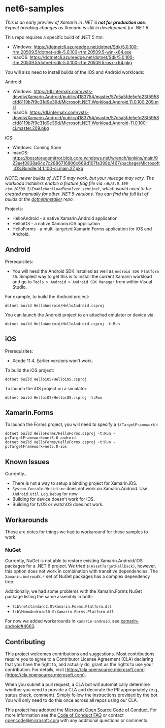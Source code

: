 # net6-samples

_This is an *early* preview of Xamarin in .NET 6 **not for production use**. Expect breaking changes as Xamarin is still in development for .NET 6._

This repo requires a specific build of .NET 5 rtm:

* Windows: https://dotnetcli.azureedge.net/dotnet/Sdk/5.0.100-rtm.20509.5/dotnet-sdk-5.0.100-rtm.20509.5-win-x64.exe
* macOS: https://dotnetcli.azureedge.net/dotnet/Sdk/5.0.100-rtm.20509.5/dotnet-sdk-5.0.100-rtm.20509.5-osx-x64.pkg

You will also need to install builds of the iOS and Android workloads:

Android:
* Windows: https://dl.internalx.com/vsts-devdiv/Xamarin.Android/public/4183754/master/57c5a5fde5efd23f5958cfd8119b7f9c31d9e39d/Microsoft.NET.Workload.Android.11.0.100.209.msi
* macOS: https://dl.internalx.com/vsts-devdiv/Xamarin.Android/public/4183754/master/57c5a5fde5efd23f5958cfd8119b7f9c31d9e39d/Microsoft.NET.Workload.Android-11.0.100-ci.master.209.pkg

iOS:
* Windows: Coming Soon
* macOS: https://bosstoragemirror.blob.core.windows.net/wrench/jenkins/main/923aef0838a64d7c2886716806c669d107fa399b/467/package/Microsoft.iOS.Bundle.14.1.100-ci.main.27.pkg

_NOTE: newer builds of .NET 5 *may* work, but your mileage may vary.
The workload installers enable a feature flag file via
`sdk/5.0.100-rtm.20509.5/EnableWorkloadResolver.sentinel`, which would
need to be created manually for other .NET 5 versions. You can find
the full list of builds at the [dotnet/installer][dotnet/installer]
repo._

Projects:

* HelloAndroid - a native Xamarin.Android application
* HelloiOS - a native Xamarin.iOS application
* HelloForms - a multi-targeted Xamarin.Forms application for iOS and Android.

[dotnet/installer]: https://github.com/dotnet/installer#installers-and-binaries

## Android

Prerequisites:

* You will need the Android SDK installed as well as `Android SDK Platform 30`. Simplest way to get this is to install the current Xamarin workload and go to `Tools > Android > Android SDK Manager` from within Visual Studio.

For example, to build the Android project:

    dotnet build HelloAndroid/HelloAndroid.csproj

You can launch the Android project to an attached emulator or device via:

    dotnet build HelloAndroid/HelloAndroid.csproj -t:Run

## iOS

Prerequisites:

* Xcode 11.4. Earlier versions won't work.

To build the iOS project:

    dotnet build HelloiOS/HelloiOS.csproj

To launch the iOS project on a simulator:

    dotnet build HelloiOS/HelloiOS.csproj -t:Run

## Xamarin.Forms

To launch the Forms project, you will need to specify a `$(TargetFramework)`:

    dotnet build HelloForms/HelloForms.csproj -t:Run -p:TargetFramework=net5.0-android
    dotnet build HelloForms/HelloForms.csproj -t:Run -p:TargetFramework=net5.0-ios

## Known Issues

Currently...

* There is not a way to setup a binding project for Xamarin.iOS.
* `System.Console.WriteLine` does not work on Xamarin.Android. Use
  `Android.Util.Log.Debug` for now.
* Building for device doesn't work for iOS.
* Building for tvOS or watchOS does not work.

## Workarounds

These are notes for things we had to workaround for these samples to work.

### NuGet

Currently, NuGet is not able to restore existing Xamarin.Android/iOS
packages for a .NET 6 project. We tried `$(AssetTargetFallback)`,
however, this option does not work in combination with transitive
dependencies. The `Xamarin.AndroidX.*` set of NuGet packages has a
complex dependency tree.

Additionally, we had some problems with the Xamarin.Forms NuGet
package listing the same assembly in both:

* `lib\netstandard2.0\Xamarin.Forms.Platform.dll`
* `lib\MonoAndroid10.0\Xamarin.Forms.Platform.dll`

For now we added workarounds in `xamarin-android`, see
[xamarin-android#4663](https://github.com/xamarin/xamarin-android/pull/4663).

## Contributing

This project welcomes contributions and suggestions.  Most contributions require you to agree to a
Contributor License Agreement (CLA) declaring that you have the right to, and actually do, grant us
the rights to use your contribution. For details, visit [https://cla.opensource.microsoft.com](https://cla.opensource.microsoft.com).

When you submit a pull request, a CLA bot will automatically determine whether you need to provide
a CLA and decorate the PR appropriately (e.g., status check, comment). Simply follow the instructions
provided by the bot. You will only need to do this once across all repos using our CLA.

This project has adopted the [Microsoft Open Source Code of Conduct](https://opensource.microsoft.com/codeofconduct/).
For more information see the [Code of Conduct FAQ](https://opensource.microsoft.com/codeofconduct/faq/) or
contact [opencode@microsoft.com](mailto:opencode@microsoft.com) with any additional questions or comments.

